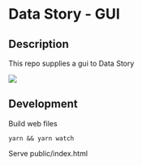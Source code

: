 # Data Story - GUI

## Description

This repo supplies a gui to Data Story

<img src="https://user-images.githubusercontent.com/3457668/117117786-3d48a900-ad90-11eb-91eb-520f7919d7fa.png">


## Development
Build web files
```
yarn && yarn watch
```

Serve public/index.html